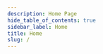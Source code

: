 ```yaml
---
description: Home Page
hide_table_of_contents: true
sidebar_label: Home
title: Home
slug: /
---
```

